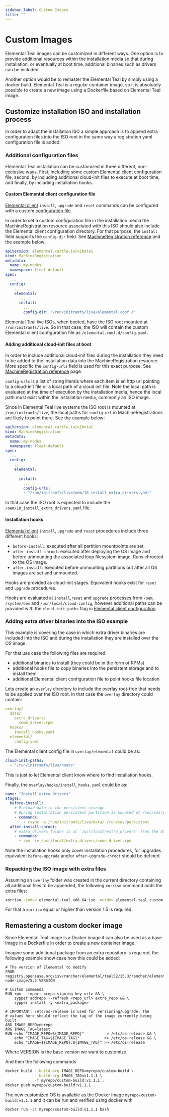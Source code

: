 ```yaml
---
sidebar_label: Custom Images
title: ''
---
```


# Custom Images

Elemental Teal images can be customized in different ways.
One option is to provide
additional resources within the installation media so that during installation, or
eventually at boot time, additional binaries such as drivers can be included.

Another option would be to remaster the Elemental Teal by simply using a docker build.
Elemental Teal is a regular container image, so it is absolutely possible to create
a new image using a Dockerfile based on Elemental Teal image.

## Customize installation ISO and installation process

In order to adapt the installation ISO a simple approach is to append extra configuration
files into the ISO root in the same way a registration yaml configuration file
is added.

### Additional configuration files

Elemental Teal installation can be customized in three different, non-exclusive ways. First, including
some custom Elemental client configuration file, second, by including additional cloud-init files to execute at
boot time, and finally, by including installation hooks.

#### Custom Elemental client configuration file

[Elemental client](https://github.com/rancher/elemental-cli) `install`, `upgrade` and `reset` commands can be configured with a
custom [configuration file](https://rancher.github.io/elemental-toolkit/docs/customizing/general_configuration/).

In order to set a custom configuration file in the installation
media the MachineRegistration resource associated with this ISO should also include
the Elemental client configuration directory. For that purpose, the `install` field
supports the `config-dir` field. See [MachineRegistration reference](/machineregistration-reference#configelementalinstall) and the example
below:

```yaml showLineNumbers
apiVersion: elemental.cattle.io/v1beta1
kind: MachineRegistration
metadata:
  name: my-nodes
  namespace: fleet-default
spec:
  ...
  config:
    ...
    elemental:
      ...
      install:
        ...
        config-dir: "/run/initramfs/live/elemental.conf.d"
```

Elemental Teal live ISOs, when booted, have the ISO root mounted at `/run/initramfs/live`.
So in that case, the ISO will contain the custom Elemental client configuration file
as `/elemental.conf.d/config.yaml`.

#### Adding additional cloud-init files at boot

In order to include additional cloud-init files during the installation they need
to be added to the installation data into the MachineRegistration resource. More specific
the `config-urls` field is used for this exact purpose. See [MachineRegistration reference](/machineregistration-reference) page.

`config-urls` is a list of string literals where each item is an http url pointing to a
cloud-init file or a local path of a cloud init file. Note the local path is evaluated at the
time of execution by the installation media, hence the local path must exist within
the installation media, commonly an ISO image.

Since in Elemental Teal live systems the ISO root is mounted at `/run/initramfs/live`,
the local paths for `config-url` in MachineRegistrations are likely to point there.
See the example below:

```yaml showLineNumbers
apiVersion: elemental.cattle.io/v1beta1
kind: MachineRegistration
metadata:
  name: my-nodes
  namespace: fleet-default
spec:
  ...
  config:
    ...
    elemental:
      ...
      install:
        ...
        config-urls:
        - "/run/initramfs/live/oem/10_install_extra_drivers.yaml"
```

In that case the ISO root is expected to include the `/oem/10_install_extra_drivers.yaml` file.

#### Installation hooks

[Elemental client](https://github.com/rancher/elemental-cli) `install`, `upgrade` and `reset` procedures include three different hooks:

* `before-install`: executed after all partition mountpoints are set.
* `after-install-chroot`: executed after deploying the OS image and before unmounting the associated loop filesystem image. Runs chrooted to the OS image.
* `after-install`: executed before unmounting partitions but after all OS images are set and unmounted.

Hooks are provided as cloud-init stages. Equivalent hooks exist for `reset` and `upgrade` procedures.

Hooks are evaluated at `install`,`reset` and `upgrade` processes from `/oem`, `/system/oem` and `/usr/local/cloud-config`, however
additional paths can be provided with the `cloud-init-paths` flag in [Elemental client configuration](https://rancher.github.io/elemental-toolkit/docs/customizing/general_configuration/).

### Adding extra driver binaries into the ISO example

This example is covering the case in which extra driver binaries are included into the ISO
and during the installation they are installed over the OS image.

For that use case the following files are required:

* additional binaries to install (they could be in the form of RPMs)
* additional hooks file to copy binaries into the persistent storage and to install them
* additional Elemental client configuration file to point hooks file location

Lets create an `overlay` directory to include the overlay root-tree that needs to be
applied over the ISO root. In that case the `overlay` directory could contain:

```yaml showLineNumbers
overlay/
  data/
    extra_drivers/
      some_driver.rpm
  hooks/
    install_hooks.yaml
  elemental/
    config.yaml
```

The Elemental client config file in `overlay/elemental` could be as:

```yaml showLineNumbers
cloud-init-paths:
  - "/run/initramfs/live/hooks"
```

This is just to let Elemental client know where to find installation hooks.

Finally, the `overlay/hooks/install_hooks.yaml` could be as:

```yaml showLineNumbers
name: "Install extra drivers"
stages:
  before-install:
    # Preload data to the persistent storage
    # During installation persistent partition is mounted at /run/cos/persistent
    - commands:
        - rsync -a /run/initramfs/live/data/ /run/cos/persistent
  after-install-chroot:
    # extra_drivers folder is at `/usr/local/extra_drivers` from the OS image chroot
    - commands:
      - rpm -iv /usr/local/extra_drivers/some_driver.rpm
```

Note the installation hooks only cover installation procedures, for upgrades equivalent
`before-upgrade` and/or `after-upgrade-chroot` should be defined.

### Repacking the ISO image with extra files

Assuming an `overlay` folder was created in the current directory containing all
additional files to be appended, the following `xorriso` command adds the extra files:

```bash showLineNumbers
xorriso -indev elemental-teal.x86_64.iso -outdev elemental-teal.custom.x86_64.iso -map overlay / -boot_image any replay
```

For that a `xorriso` equal or higher than version 1.5 is required.

## Remastering a custom docker image

Since Elemental Teal image is a Docker image it can also be used as a base image
in a Dockerfile in order to create a new container image.

Imagine some additional package from an extra repository is required, the following example
show case how this could be added:

```docker showLineNumbers
# The version of Elemental to modify
FROM registry.opensuse.org/isv/rancher/elemental/teal52/15.3/rancher/elemental-node-image/5.2:VERSION

# Custom commands
RUN rpm --import <repo-signing-key-url> && \
    zypper addrepo --refresh <repo_url> extra_repo && \
    zypper install -y <extra_package>

# IMPORTANT: /etc/os-release is used for versioning/upgrade. The
# values here should reflect the tag of the image currently being built
ARG IMAGE_REPO=norepo
ARG IMAGE_TAG=latest
RUN echo "IMAGE_REPO=${IMAGE_REPO}"          > /etc/os-release && \
    echo "IMAGE_TAG=${IMAGE_TAG}"           >> /etc/os-release && \
    echo "IMAGE=${IMAGE_REPO}:${IMAGE_TAG}" >> /etc/os-release
```

Where VERSION is the base version we want to customize.

And then the following commands

```bash showLineNumbers
docker build --build-arg IMAGE_REPO=myrepo/custom-build \
             --build-arg IMAGE_TAG=v1.1.1 \
             -t myrepo/custom-build:v1.1.1 .
docker push myrepo/custom-build:v1.1.1
```

The new customized OS is available as the Docker image `myrepo/custom-build:v1.1.1` and it can
be run and verified using docker with

```bash showLineNumbers
docker run -it myrepo/custom-build:v1.1.1 bash
```
